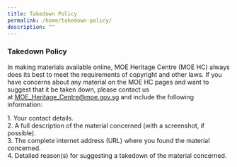 ```yaml
---
title: Takedown Policy
permalink: /home/takedown-policy/
description: ""
---
```


### **Takedown Policy**
In making materials available online, MOE Heritage Centre (MOE HC) always does its best to meet the requirements of copyright and other laws. If you have concerns about any material on the MOE HC pages and want to suggest that it be taken down, please contact us at [MOE\_Heritage\_Centre@moe.gov.sg](mailto:MOE_Heritage_Centre@moe.gov.sg) and include the following information:

1\. Your contact details.<br>
2. A full description of the material concerned (with a screenshot, if possible).<br>
3\. The complete internet address (URL) where you found the material concerned.<br>
4. Detailed reason(s) for suggesting a takedown of the material concerned.